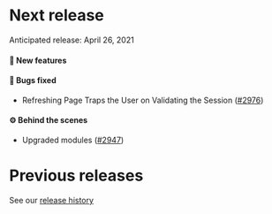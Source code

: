 # Next release

Anticipated release: April 26, 2021

#### 🚀 New features

#### 🐛 Bugs fixed

- Refreshing Page Traps the User on Validating the Session ([#2976])

#### ⚙️ Behind the scenes

- Upgraded modules ([#2947])

# Previous releases

See our [release history](https://github.com/CMSgov/eAPD/releases)

[#2947]: https://github.com/CMSgov/eAPD/issues/2947
[#2976]: https://github.com/CMSgov/eAPD/issues/2976
